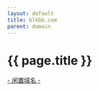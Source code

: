 ```yaml
---
layout: default
title: blkbb.com
parent: domain
---
```


# {{ page.title }}

[- 闲置域名 -](http://{{page.title}})